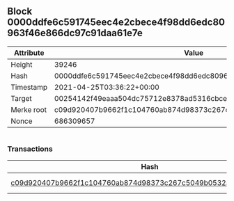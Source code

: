 ## Block 0000ddfe6c591745eec4e2cbece4f98dd6edc80963f46e866dc97c91daa61e7e

Attribute | Value
--- | ---
Height | 39246
Hash | 0000ddfe6c591745eec4e2cbece4f98dd6edc80963f46e866dc97c91daa61e7e
Timestamp | 2021-04-25T03:36:22+00:00
Target | 00254142f49eaaa504dc75712e8378ad5316cbcead634704b3734b6271167cc4
Merke root | c09d920407b9662f1c104760ab874d98373c267c5049b0532aea50db02e6fe95
Nonce | 686309657

```

```

### Transactions

Hash | Amount
--- | ---
[c09d920407b9662f1c104760ab874d98373c267c5049b0532aea50db02e6fe95](c09d920407b9662f1c104760ab874d98373c267c5049b0532aea50db02e6fe95.md) | 10.00000000 SKEPTI 
